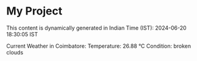 # My Project

This content is dynamically generated in Indian Time (IST): 2024-06-20 18:30:05 IST


Current Weather in Coimbatore:
Temperature: 26.88 °C
Condition: broken clouds
